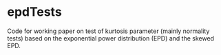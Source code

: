 # epdTests
Code for working paper on test of kurtosis parameter (mainly normality tests) based on the exponential power distribution (EPD) and the skewed EPD. 
